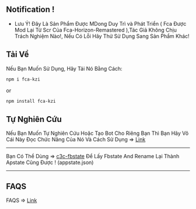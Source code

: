 ## Notification !

+ Lưu Ý! Đây Là Sản Phẩm Được MDong Duy Trì và Phát Triển ( Fca Được Mod Lại Từ Scr Của Fca-Horizon-Remastered ),Tác Giả Không Chịu Trách Nghiệm Nào!, Nếu Có Lỗi Hãy Thử Sử Dụng Sang Sản Phẩm Khác!

## Tải Về 

Nếu Bạn Muốn Sử Dụng, Hãy Tải Nó Bằng Cách:
```bash
npm i fca-kzi

```
or
```bash
npm install fca-kzi
```

## Tự Nghiên Cứu

Nếu Bạn Muốn Tự Nghiên Cứu Hoặc Tạo Bot Cho Riêng Bạn Thì Bạn Hãy Vô Cái Này Đọc Chức Năng Của Nó Và Cách Sử Dụng => [Link](https://github.com/Schmavery/facebook-chat-api#Unofficial%20Facebook%20Chat%20API)

------------------------------------
Bạn Có Thể Dùng => [c3c-fbstate](https://github.com/c3cbot/c3c-fbstate) Để Lấy Fbstate And Rename Lại Thành Apstate Cũng Được ! (appstate.json)

------------------------------------

## FAQS

FAQS => [Link](https://github.com/Schmavery/facebook-chat-api#FAQS)
